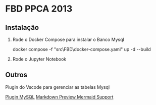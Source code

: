 # FBD PPCA 2013

## Instalação

1. Rode o Docker Compose para instalar o Banco Mysql

    docker compose -f "src\FBD\docker-compose.yaml" up -d --build 

1. Rode o Jupyter Notebook 

## Outros

Plugin do Vscode para gerenciar as tabelas Mysql

[Plugin MySQL](https://marketplace.visualstudio.com/items?itemName=cweijan.vscode-mysql-client2)
[Markdown Preview Mermaid Support](https://marketplace.visualstudio.com/items?itemName=bierner.markdown-mermaid)
